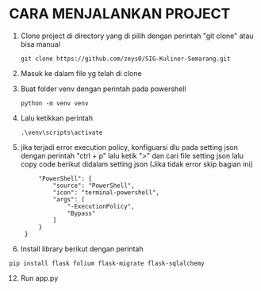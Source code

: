 # CARA MENJALANKAN PROJECT

1. Clone project di directory yang di pilih dengan perintah "git clone" atau bisa manual
   ```
   git clone https://github.com/zeys0/SIG-Kuliner-Semarang.git
   ```
   
3. Masuk ke dalam file yg telah di clone
   
5. Buat folder venv dengan perintah pada powershell
   ```
   python -m venv venv
   ```
   
7. Lalu ketikkan perintah
   ```
   .\venv\scripts\activate
   ```
   
9. jika terjadi error execution policy, konfiguarsi dlu pada setting json dengan perintah "ctrl + p" lalu ketik ">" dan cari file setting json lalu copy code berikut didalam setting json
   (Jika tidak error skip bagian ini)
   ```"terminal.integrated.profiles.windows": {
        "PowerShell": {
            "source": "PowerShell",
            "icon": "terminal-powershell",
            "args": [
                "-ExecutionPolicy",
                "Bypass"
            ]
        }
    }
   ```
   
11. Install library berikut dengan perintah
   ```
   pip install flask folium flask-migrate flask-sqlalchemy
   ```
    
12. Run app.py
   
